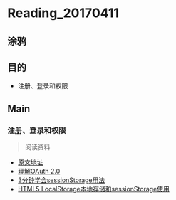 # Reading_20170411
## 涂鸦

## 目的
- 注册、登录和权限

## Main
### 注册、登录和权限  
> 阅读资料
- [原文地址](http://www.cnblogs.com/keepfool/p/5665953.html)  
- [理解OAuth 2.0](http://www.ruanyifeng.com/blog/2014/05/oauth_2_0.html)  
- [3分钟学会sessionStorage用法](http://blog.csdn.net/oaa608868/article/details/53539954)
- [HTML5 LocalStorage本地存储和sessionStorage使用](http://blog.csdn.net/qxs965266509/article/details/10012821)
